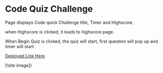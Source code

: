 # Code Quiz Challenge

Page displays Code quick Challenge title, Timer and Highscore.

when Highscore is clicked, it leads to highscore page.

When Begin Quiz is clicked, the quiz will start, first question will pop up and timer will start.

[Deployed Link Here](https://luischevere.github.io/Code-Quiz/)

[!site image])